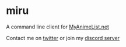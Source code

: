 # miru
A command line client for [MyAnimeList.net](https://myanimelist.net)

Contact me on [twitter](https://twitter.com/KevahnGee) or join my [discord server](https://discord.gg/nrvRnkVmJm)
